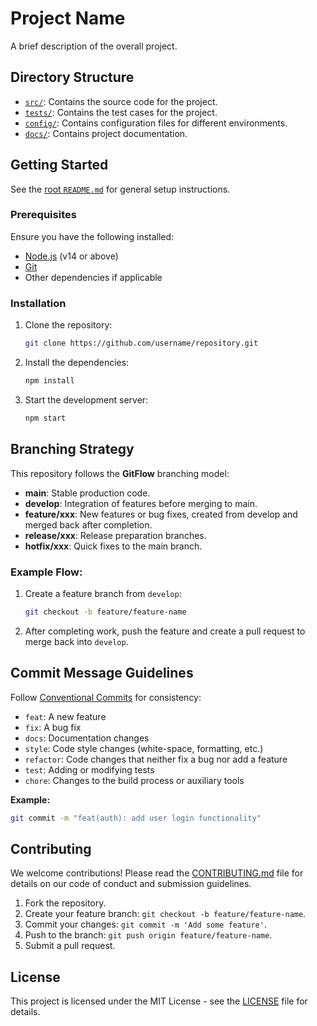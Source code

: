 # Project Name

A brief description of the overall project.

## Directory Structure

- [`src/`](src/README.md): Contains the source code for the project.
- [`tests/`](tests/README.md): Contains the test cases for the project.
- [`config/`](config/README.md): Contains configuration files for different environments.
- [`docs/`](docs/README.md): Contains project documentation.

## Getting Started

See the [root `README.md`](../README.md) for general setup instructions.

### Prerequisites

Ensure you have the following installed:

- [Node.js](https://nodejs.org/) (v14 or above)
- [Git](https://git-scm.com/)
- Other dependencies if applicable

### Installation

1. Clone the repository:
    ```bash
    git clone https://github.com/username/repository.git
    ```
   
2. Install the dependencies:
    ```bash
    npm install
    ```

3. Start the development server:
    ```bash
    npm start
    ```

## Branching Strategy

This repository follows the **GitFlow** branching model:

- **main**: Stable production code.
- **develop**: Integration of features before merging to main.
- **feature/xxx**: New features or bug fixes, created from develop and merged back after completion.
- **release/xxx**: Release preparation branches.
- **hotfix/xxx**: Quick fixes to the main branch.

### Example Flow:

1. Create a feature branch from `develop`:
   ```bash
   git checkout -b feature/feature-name
   ```

2. After completing work, push the feature and create a pull request to merge back into `develop`.

## Commit Message Guidelines

Follow [Conventional Commits](https://www.conventionalcommits.org/) for consistency:

- `feat`: A new feature
- `fix`: A bug fix
- `docs`: Documentation changes
- `style`: Code style changes (white-space, formatting, etc.)
- `refactor`: Code changes that neither fix a bug nor add a feature
- `test`: Adding or modifying tests
- `chore`: Changes to the build process or auxiliary tools

**Example:**

```bash
git commit -m "feat(auth): add user login functionality"
```

## Contributing

We welcome contributions! Please read the [CONTRIBUTING.md](CONTRIBUTING.md) file for details on our code of conduct and submission guidelines.

1. Fork the repository.
2. Create your feature branch: `git checkout -b feature/feature-name`.
3. Commit your changes: `git commit -m 'Add some feature'`.
4. Push to the branch: `git push origin feature/feature-name`.
5. Submit a pull request.

## License

This project is licensed under the MIT License - see the [LICENSE](LICENSE) file for details.
